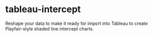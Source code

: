 # tableau-intercept
Reshape your data to make it ready for import into Tableau to create Playfair-style shaded line intercept charts.
